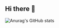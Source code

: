 ## Hi there 👋

![Anurag's GitHub stats](https://github-readme-stats.vercel.app/api?username=Quentin-Clement&show_icons=true)
